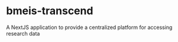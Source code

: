 # bmeis-transcend
A NextJS application to provide a centralized platform for accessing research data
